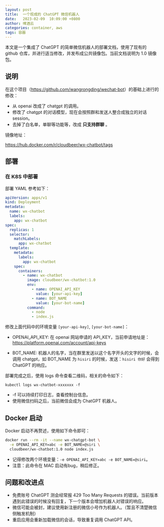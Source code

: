 ```yaml
---
layout: post
title:  一个现成的 ChatGPT 微信机器人
date:   2023-02-09  10:09:00 +0800
author: 啤酒云
categories: container, aws
tags: 容器
---
```


本文是一个集成了 ChatGPT 的简单微信机器人的部署文档，使用了现有的 github 仓库，并进行适当修改，并发布成公共镜像包。当前文档说明为 1.0 镜像包。

## 说明

在这个项目（<https://github.com/wangrongding/wechat-bot>）的基础上进行的修改：

- 从 openai 改成了 chatgpt 的调用。
- 修改了 chatgpt 的对话模型，现在会按照群和发送人整合成独立的对话 session。
- 去掉了白名单，单聊等功能等，改成 **只支持群聊** 。

镜像地址：

<https://hub.docker.com/r/cloudbeer/wx-chatbot/tags>

## 部署

### 在 K8S 中部署

部署 YAML 参考如下：

```yaml
apiVersion: apps/v1
kind: Deployment
metadata:
  name: wx-chatbot
  labels:
    app: wx-chatbot
spec:
  replicas: 1
  selector:
    matchLabels:
      app: wx-chatbot
  template:
    metadata:
      labels:
        app: wx-chatbot
    spec:
      containers:
        - name: wx-chatbot
          image: cloudbeer/wx-chatbot:1.0
          env:
            - name: OPENAI_API_KEY
              value: [your-api-key]
            - name: BOT_NAME
              value: [your-bot-name]
          command:
            - node
            - index.js
```

修改上面代码中的环境变量 `[your-api-key]`, `[your-bot-name]`：

- OPENAI_API_KEY: 在 openai 网站申请的 API_KEY，当前申请地址是： <https://platform.openai.com/account/api-keys>

- BOT_NAME: 机器人的名字，当在群里发送以这个名字开头的文字的时候，会调用 chatgpt，如 BOT_NAME 为 `hisiri` 的时候，发送：`hisiri 你好` 会得到 ChatGPT 的响应。

部署完成之后，使用 logs 命令查看二维码，相关的命令如下：

```shell
kubectl logs wx-chatbot-xxxxxxx -f
```

- -f 可以持续打印日志，查看控制台信息。
- 使用微信扫码之后，当前微信会成为 ChatGPT 机器人。

## Docker 启动

Docker 启动不再赘述，使用如下命令即可：

```bash
docker run --rm -it --name wx-chatgpt-bot \
  -e OPENAI_API_KEY=abc -e BOT_NAME=@siri \
  cloudbeer/wx-chatbot:1.0 node index.js
```

- 记得修改两个环境变量：`-e OPENAI_API_KEY=abc -e BOT_NAME=@siri`。
- 注意：此命令在 MAC 启动有bug，稍后修正。

## 问题和改进点

- 免费账号 ChatGPT 测会经常报 429 Too Many Requests 的错误。当前版本遇到此错误的时候没有回复，下一个版本会增加机器人对错误的响应。
- 微信可能会被封，建议使用新注册的微信小号作为机器人。（暂且不清楚微信侧触发机制）
- 重启应用会重新加载微信的会话，导致重复调用 ChatGPT API。
